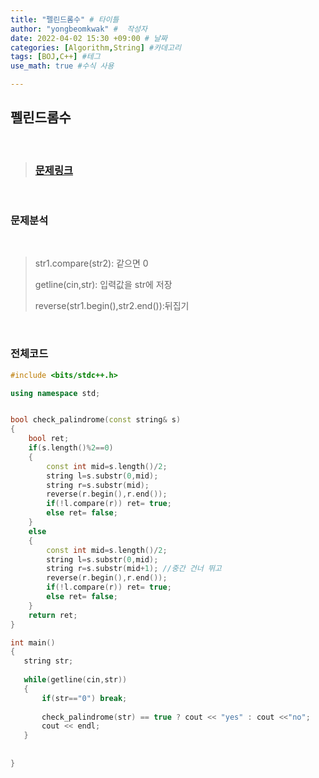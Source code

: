 ```yaml
---
title: "펠린드롬수" # 타이틀 
author: "yongbeomkwak" #  작성자 
date: 2022-04-02 15:30 +09:00 # 날짜  
categories: [Algorithm,String] #카데고리 
tags: [BOJ,C++] #테그 
use_math: true #수식 사용

---
```


## 펠린드롬수

<br>

> ### [문제링크](https://www.acmicpc.net/problem/1259)

<br>

### 문제분석 

<br>
    
>  str1.compare(str2): 같으면 0 
> 
>  getline(cin,str): 입력값을 str에 저장
> 
>  reverse(str1.begin(),str2.end()):뒤집기


<br>

### 전체코드

~~~ c++
#include <bits/stdc++.h>

using namespace std;


bool check_palindrome(const string& s)
{
    bool ret;
    if(s.length()%2==0)
    {
        const int mid=s.length()/2;
        string l=s.substr(0,mid);
        string r=s.substr(mid);
        reverse(r.begin(),r.end());
        if(!l.compare(r)) ret= true;
        else ret= false;
    }
    else
    {
        const int mid=s.length()/2;
        string l=s.substr(0,mid);
        string r=s.substr(mid+1); //중간 건너 뛰고 
        reverse(r.begin(),r.end());
        if(!l.compare(r)) ret= true;
        else ret= false;
    }
    return ret;
}

int main()
{
   string str;
   
   while(getline(cin,str))
   {
       if(str=="0") break;
       
       check_palindrome(str) == true ? cout << "yes" : cout <<"no";
       cout << endl;
   }
    
    
}

~~~
